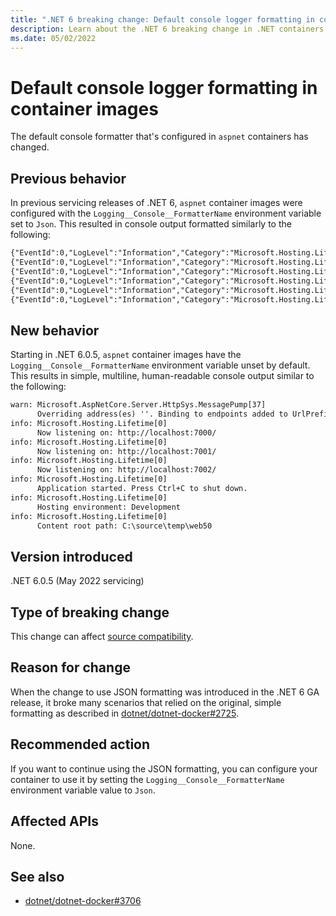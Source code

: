 ```yaml
---
title: ".NET 6 breaking change: Default console logger formatting in container images"
description: Learn about the .NET 6 breaking change in .NET containers where the default formatting for the console logger in aspnet container images is no longer JSON.
ms.date: 05/02/2022
---
```

# Default console logger formatting in container images

The default console formatter that's configured in `aspnet` containers has changed.

## Previous behavior

In previous servicing releases of .NET 6, `aspnet` container images were configured with the `Logging__Console__FormatterName` environment variable set to `Json`. This resulted in console output formatted similarly to the following:

```txt
{"EventId":0,"LogLevel":"Information","Category":"Microsoft.Hosting.Lifetime","Message":"Now listening on: http://localhost:7000/","State":{"Message":"Now listening on: http://localhost:7000/","address":"http://localhost:7000/","{OriginalFormat}":"Now listening on: {address}"}}
{"EventId":0,"LogLevel":"Information","Category":"Microsoft.Hosting.Lifetime","Message":"Now listening on: http://localhost:7001/","State":{"Message":"Now listening on: http://localhost:7001/","address":"http://localhost:7001/","{OriginalFormat}":"Now listening on: {address}"}}
{"EventId":0,"LogLevel":"Information","Category":"Microsoft.Hosting.Lifetime","Message":"Now listening on: http://localhost:7002/","State":{"Message":"Now listening on: http://localhost:7002/","address":"http://localhost:7002/","{OriginalFormat}":"Now listening on: {address}"}}
{"EventId":0,"LogLevel":"Information","Category":"Microsoft.Hosting.Lifetime","Message":"Application started. Press Ctrl\u002BC to shut down.","State":{"Message":"Application started. Press Ctrl\u002BC to shut down.","{OriginalFormat}":"Application started. Press Ctrl\u002BC to shut down."}}
{"EventId":0,"LogLevel":"Information","Category":"Microsoft.Hosting.Lifetime","Message":"Hosting environment: Development","State":{"Message":"Hosting environment: Development","envName":"Development","{OriginalFormat}":"Hosting environment: {envName}"}}
{"EventId":0,"LogLevel":"Information","Category":"Microsoft.Hosting.Lifetime","Message":"Content root path: C:\\source\\temp\\web50","State":{"Message":"Content root path: C:\\source\\temp\\web50","contentRoot":"C:\\source\\temp\\web50","{OriginalFormat}":"Content root path: {contentRoot}"}}
```

## New behavior

Starting in .NET 6.0.5, `aspnet` container images have the `Logging__Console__FormatterName` environment variable unset by default. This results in simple, multiline, human-readable console output similar to the following:

```txt
warn: Microsoft.AspNetCore.Server.HttpSys.MessagePump[37]
      Overriding address(es) ''. Binding to endpoints added to UrlPrefixes instead.
info: Microsoft.Hosting.Lifetime[0]
      Now listening on: http://localhost:7000/
info: Microsoft.Hosting.Lifetime[0]
      Now listening on: http://localhost:7001/
info: Microsoft.Hosting.Lifetime[0]
      Now listening on: http://localhost:7002/
info: Microsoft.Hosting.Lifetime[0]
      Application started. Press Ctrl+C to shut down.
info: Microsoft.Hosting.Lifetime[0]
      Hosting environment: Development
info: Microsoft.Hosting.Lifetime[0]
      Content root path: C:\source\temp\web50
```

## Version introduced

.NET 6.0.5 (May 2022 servicing)

## Type of breaking change

This change can affect [source compatibility](../../categories.md#source-compatibility).

## Reason for change

When the change to use JSON formatting was introduced in the .NET 6 GA release, it broke many scenarios that relied on the original, simple formatting as described in [dotnet/dotnet-docker#2725](https://github.com/dotnet/dotnet-docker#2725).

## Recommended action

If you want to continue using the JSON formatting, you can configure your container to use it by setting the `Logging__Console__FormatterName` environment variable value to `Json`.

## Affected APIs

None.

## See also

- [dotnet/dotnet-docker#3706](https://github.com/dotnet/dotnet-docker#3706)
